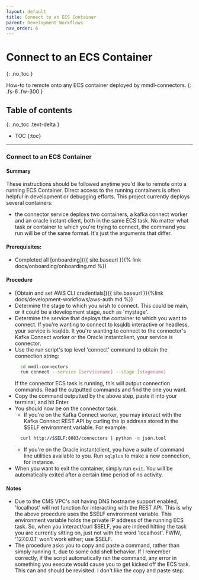 ```yaml
---
layout: default
title: Connect to an ECS Container
parent: Development Workflows
nav_order: 6
---
```


# Connect to an ECS Container
{: .no_toc }

How-to to remote onto any ECS container deployed by mmdl-connectors.
{: .fs-6 .fw-300 }

## Table of contents
{: .no_toc .text-delta }

- TOC
{:toc}

---

### Connect to an ECS Container

#### Summary
These instructions should be followed anytime you'd like to remote onto a running ECS Container.  Direct access to the running containers is often helpful in development or debugging efforts.  This project currently deploys several containers:
- the connector service deploys two containers, a kafka connect worker and an oracle instant client, both in the same ECS task.
No matter what task or container to which you're trying to connect, the command you run will be of the same format.  It's just the arguments that differ.

#### Prerequisites:
- Completed all [onboarding]({{ site.baseurl }}{% link docs/onboarding/onboarding.md %})

#### Procedure
- [Obtain and set AWS CLI credentials]({{ site.baseurl }}{%link docs/development-workflows/aws-auth.md %})
- Determine the stage to which you wish to connect.  This could be main, or it could be a development stage, such as 'mystage'.
- Determine the service that deploys the container to which you want to connect.  If you're wanting to connect to ksqldb interactive or headless, your service is ksqldb.  It you're wanting to connect to the connector's Kafka Connect worker or the Oracle instantclient, your service is connector.
- Use the run script's top level 'connect' command to obtain the connection string:
  ```bash
    cd mmdl-connectors
    run connect --service [servicename] --stage [stagename]
  ```
  If the connector ECS task is running, this will output connection commands.  Read the outputted commands and find the one you want.
- Copy the command outputted by the above step, paste it into your terminal, and hit Enter.
- You should now be on the connector task.  
  - If you're on the Kafka Connect worker, you may interact with the Kafka Connect REST API by curling the ip address stored in the $SELF environment variable.  For example:
  ```bash
    curl http://$SELF:8083/connectors | python -m json.tool
  ```
  - If you're on the Oracle instantclient, you have a suite of command line utilities available to you.  Run `sqlplus` to make a new connection, for instance.
- When you want to exit the container, simply run `exit`.  You will be automatically exited after a certain time period of no activity.

#### Notes
- Due to the CMS VPC's not having DNS hostname support enabled, 'localhost' will not function for interacting with the REST API.  This is why the above proecdure uses the $SELF environment variable.  This environment variable holds the private IP address of the running ECS task.  So, when you interact/curl $SELF, you are indeed hitting the task you are currently sitting on, just not with the word 'localhost'.  FWIW, '127.0.0.1' won't work either; use $SELF.
- The procedure asks you to copy and paste a command, rather than simply running it, due to some odd shell behavior.  If I remember correctly, if the script automatically ran the command, any error in something you execute would cause you to get kicked off the ECS task.  This can and should be revisited.  I don't like the copy and paste step.
